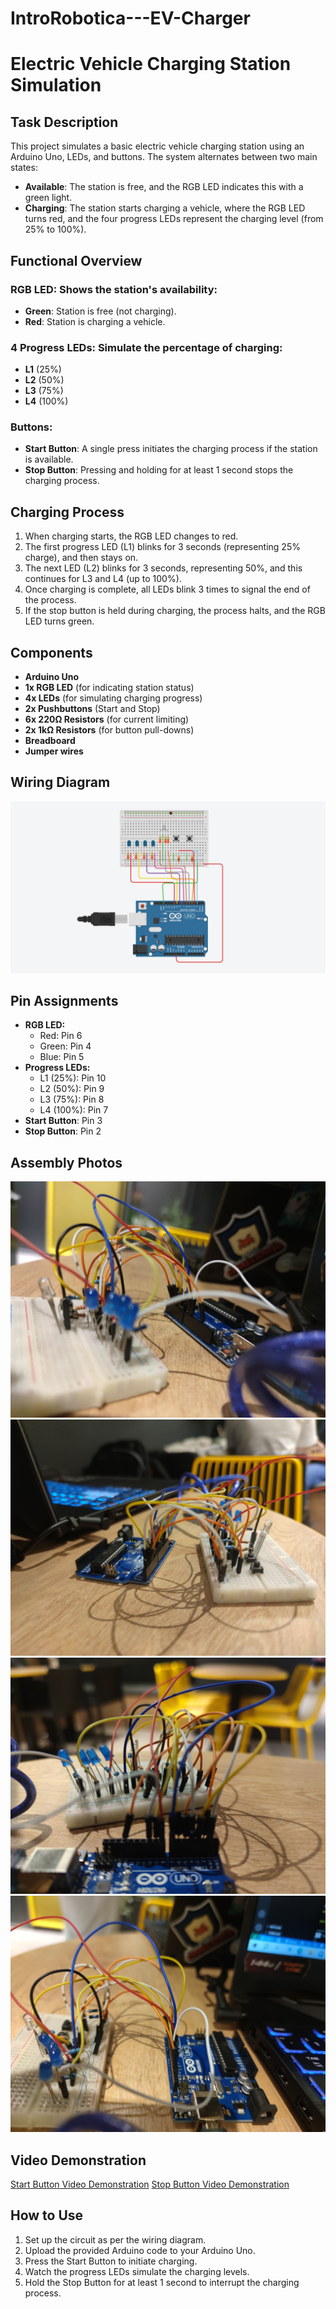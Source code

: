 # IntroRobotica---EV-Charger


# Electric Vehicle Charging Station Simulation

## Task Description
This project simulates a basic electric vehicle charging station using an Arduino Uno, LEDs, and buttons. The system alternates between two main states:

- **Available**: The station is free, and the RGB LED indicates this with a green light.
- **Charging**: The station starts charging a vehicle, where the RGB LED turns red, and the four progress LEDs represent the charging level (from 25% to 100%).

## Functional Overview

### RGB LED: Shows the station's availability:
- **Green**: Station is free (not charging).
- **Red**: Station is charging a vehicle.

### 4 Progress LEDs: Simulate the percentage of charging:
- **L1** (25%)
- **L2** (50%)
- **L3** (75%)
- **L4** (100%)

### Buttons:
- **Start Button**: A single press initiates the charging process if the station is available.
- **Stop Button**: Pressing and holding for at least 1 second stops the charging process.

## Charging Process
1. When charging starts, the RGB LED changes to red.
2. The first progress LED (L1) blinks for 3 seconds (representing 25% charge), and then stays on.
3. The next LED (L2) blinks for 3 seconds, representing 50%, and this continues for L3 and L4 (up to 100%).
4. Once charging is complete, all LEDs blink 3 times to signal the end of the process.
5. If the stop button is held during charging, the process halts, and the RGB LED turns green.

## Components
- **Arduino Uno**
- **1x RGB LED** (for indicating station status)
- **4x LEDs** (for simulating charging progress)
- **2x Pushbuttons** (Start and Stop)
- **6x 220Ω Resistors** (for current limiting)
- **2x 1kΩ Resistors** (for button pull-downs)
- **Breadboard**
- **Jumper wires**

## Wiring Diagram
![Wiring Diagram](./imagini/schema_circuit.PNG)

## Pin Assignments
- **RGB LED:**
  - Red: Pin 6
  - Green: Pin 4
  - Blue: Pin 5
- **Progress LEDs:**
  - L1 (25%): Pin 10
  - L2 (50%): Pin 9
  - L3 (75%): Pin 8
  - L4 (100%): Pin 7
- **Start Button**: Pin 3
- **Stop Button**: Pin 2

## Assembly Photos

![Assembly Photo 1](./imagini/poza_circuit1.jpeg)
![Assembly Photo 2](./imagini/poza_circuit2.jpeg)
![Assembly Photo 3](./imagini/poza_circuit3.jpeg)
![Assembly Photo 4](./imagini/poza_circuit4.jpeg)

## Video Demonstration

[Start Button Video Demonstration](https://youtu.be/qE5U2V8zHOs)
[Stop Button Video Demonstration]([https://youtu.be/qE5U2V8zHOs](https://youtu.be/PNKp6y91FdA))


## How to Use
1. Set up the circuit as per the wiring diagram.
2. Upload the provided Arduino code to your Arduino Uno.
3. Press the Start Button to initiate charging.
4. Watch the progress LEDs simulate the charging levels.
5. Hold the Stop Button for at least 1 second to interrupt the charging process.
